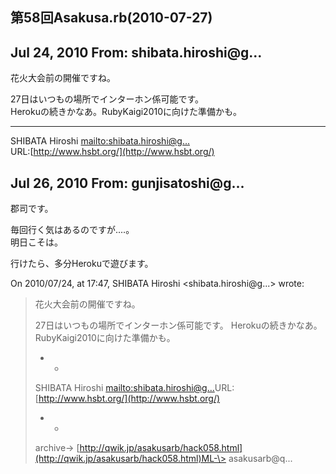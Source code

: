 ## 第58回Asakusa.rb(2010-07-27)

## Jul 24, 2010 From: shibata.hiroshi@g...

花火大会前の開催ですね。

27日はいつもの場所でインターホン係可能です。  
Herokuの続きかなあ。RubyKaigi2010に向けた準備かも。

* * *

SHIBATA Hiroshi [mailto:shibata.hiroshi@g...](mailto:shibata.hiroshi@g...)  
URL:[http://www.hsbt.org/](http://www.hsbt.org/)

## Jul 26, 2010 From: gunjisatoshi@g...

郡司です。

毎回行く気はあるのですが‥‥。  
明日こそは。

行けたら、多分Herokuで遊びます。

On 2010/07/24, at 17:47, SHIBATA Hiroshi \<shibata.hiroshi@g...\> wrote:

> 花火大会前の開催ですね。
> 
> 27日はいつもの場所でインターホン係可能です。 Herokuの続きかなあ。RubyKaigi2010に向けた準備かも。
> 
> - -
> 
> SHIBATA Hiroshi [mailto:shibata.hiroshi@g...](mailto:shibata.hiroshi@g...)URL:[http://www.hsbt.org/](http://www.hsbt.org/)
> 
> - -
> 
> archive-\> [http://qwik.jp/asakusarb/hack058.html](http://qwik.jp/asakusarb/hack058.html)ML-\> asakusarb@q...
